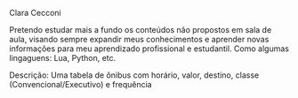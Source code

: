 Clara Cecconi

Pretendo estudar mais a fundo os conteúdos não propostos em sala de aula, visando sempre expandir meus conhecimentos e aprender novas informações para meu aprendizado profissional e estudantil. Como algumas lingaguens: Lua, Python, etc.

Descrição: Uma tabela de ônibus com horário, valor, destino, classe (Convencional/Executivo) e frequência
